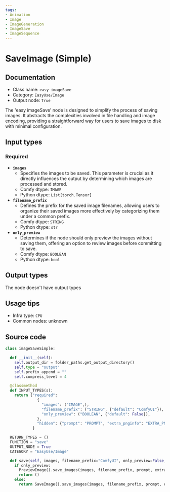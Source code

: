 ```yaml
---
tags:
- Animation
- Image
- ImageGeneration
- ImageSave
- ImageSequence
---
```


# SaveImage (Simple)
## Documentation
- Class name: `easy imageSave`
- Category: `EasyUse/Image`
- Output node: `True`

The 'easy imageSave' node is designed to simplify the process of saving images. It abstracts the complexities involved in file handling and image encoding, providing a straightforward way for users to save images to disk with minimal configuration.
## Input types
### Required
- **`images`**
    - Specifies the images to be saved. This parameter is crucial as it directly influences the output by determining which images are processed and stored.
    - Comfy dtype: `IMAGE`
    - Python dtype: `List[torch.Tensor]`
- **`filename_prefix`**
    - Defines the prefix for the saved image filenames, allowing users to organize their saved images more effectively by categorizing them under a common prefix.
    - Comfy dtype: `STRING`
    - Python dtype: `str`
- **`only_preview`**
    - Determines if the node should only preview the images without saving them, offering an option to review images before committing to save.
    - Comfy dtype: `BOOLEAN`
    - Python dtype: `bool`
## Output types
The node doesn't have output types
## Usage tips
- Infra type: `CPU`
- Common nodes: unknown


## Source code
```python
class imageSaveSimple:

  def __init__(self):
    self.output_dir = folder_paths.get_output_directory()
    self.type = "output"
    self.prefix_append = ""
    self.compress_level = 4

  @classmethod
  def INPUT_TYPES(s):
    return {"required":
              {
                "images": ("IMAGE",),
                "filename_prefix": ("STRING", {"default": "ComfyUI"}),
                "only_preview": ("BOOLEAN", {"default": False}),
              },
              "hidden": {"prompt": "PROMPT", "extra_pnginfo": "EXTRA_PNGINFO"},
            }

  RETURN_TYPES = ()
  FUNCTION = "save"
  OUTPUT_NODE = True
  CATEGORY = "EasyUse/Image"

  def save(self, images, filename_prefix="ComfyUI", only_preview=False, prompt=None, extra_pnginfo=None):
    if only_preview:
      PreviewImage().save_images(images, filename_prefix, prompt, extra_pnginfo)
      return ()
    else:
      return SaveImage().save_images(images, filename_prefix, prompt, extra_pnginfo)

```
